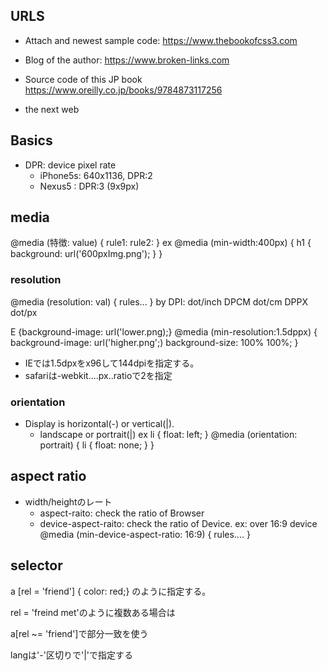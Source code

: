 ## URLS

* Attach and newest sample code:
https://www.thebookofcss3.com

* Blog of the author:
https://www.broken-links.com

* Source code of this JP book
https://www.oreilly.co.jp/books/9784873117256

* the next web

## Basics
* DPR: device pixel rate
    * iPhone5s: 640x1136, DPR:2
    * Nexus5  : DPR:3 (9x9px)

## media

@media (特徴: value) {
    rule1:
    rule2:
}
ex
    @media (min-width:400px) {
        h1 {
            background: url('600pxImg.png');
        }
    }

### resolution
@media (resolution: val) {
    rules...
}
by  DPI: dot/inch
    DPCM dot/cm
    DPPX dot/px

E {background-image: url('lower.png);}
@media (min-resolution:1.5dppx) {
    background-image: url('higher.png';)
    background-size: 100% 100%;
}
* IEでは1.5dpxをx96して144dpiを指定する。
* safariは-webkit....px..ratioで2を指定

### orientation
* Display is horizontal(-) or vertical(|).
    * landscape or portrait(|)
ex
    li {
        float: left;
    }
    @media (orientation: portrait) {
        li {
            float: none;
        }
    }

## aspect ratio
* width/heightのレート
    * aspect-raito: check the ratio of Browser
    * device-aspect-raito: check the ratio of Device.
ex: over 16:9 device
    @media (min-device-aspect-ratio: 16:9) {
        rules....
    }

## selector
a [rel = 'friend'] { color: red;}
のように指定する。

rel = 'freind met'のように複数ある場合は

a[rel ~= 'friend']で部分一致を使う

langは'-'区切りで'|'で指定する
